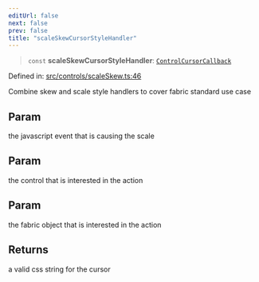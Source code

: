 ```yaml
---
editUrl: false
next: false
prev: false
title: "scaleSkewCursorStyleHandler"
---
```


> `const` **scaleSkewCursorStyleHandler**: [`ControlCursorCallback`](/api/type-aliases/controlcursorcallback/)

Defined in: [src/controls/scaleSkew.ts:46](https://github.com/fabricjs/fabric.js/blob/fea1b29b7495d9634e300bd4bfa43de097745805/src/controls/scaleSkew.ts#L46)

Combine skew and scale style handlers to cover fabric standard use case

## Param

the javascript event that is causing the scale

## Param

the control that is interested in the action

## Param

the fabric object that is interested in the action

## Returns

a valid css string for the cursor
